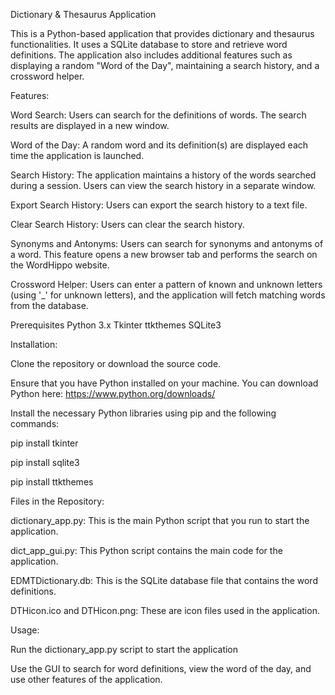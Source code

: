 Dictionary & Thesaurus Application

This is a Python-based application that provides dictionary and thesaurus functionalities. It uses a SQLite database to store and retrieve word definitions. The application also includes additional features such as displaying a random "Word of the Day", maintaining a search history, and a crossword helper.

Features:

Word Search: Users can search for the definitions of words. The search results are displayed in a new window.

Word of the Day: A random word and its definition(s) are displayed each time the application is launched.

Search History: The application maintains a history of the words searched during a session. Users can view the search history in a separate window.

Export Search History: Users can export the search history to a text file.

Clear Search History: Users can clear the search history.

Synonyms and Antonyms: Users can search for synonyms and antonyms of a word. This feature opens a new browser tab and performs the search on the WordHippo website.

Crossword Helper: Users can enter a pattern of known and unknown letters (using '_' for unknown letters), and the application will fetch matching words from the database.

Prerequisites
Python 3.x
Tkinter
ttkthemes
SQLite3

Installation:

Clone the repository or download the source code.

Ensure that you have Python installed on your machine. You can download Python here: https://www.python.org/downloads/

Install the necessary Python libraries using pip and the following commands:

pip install tkinter

pip install sqlite3

pip install ttkthemes

Files in the Repository:

dictionary_app.py: This is the main Python script that you run to start the application.

dict_app_gui.py: This Python script contains the main code for the application.

EDMTDictionary.db: This is the SQLite database file that contains the word definitions.

DTHicon.ico and DTHicon.png: These are icon files used in the application.

Usage:

Run the dictionary_app.py script to start the application

Use the GUI to search for word definitions, view the word of the day, and use other features of the application.




